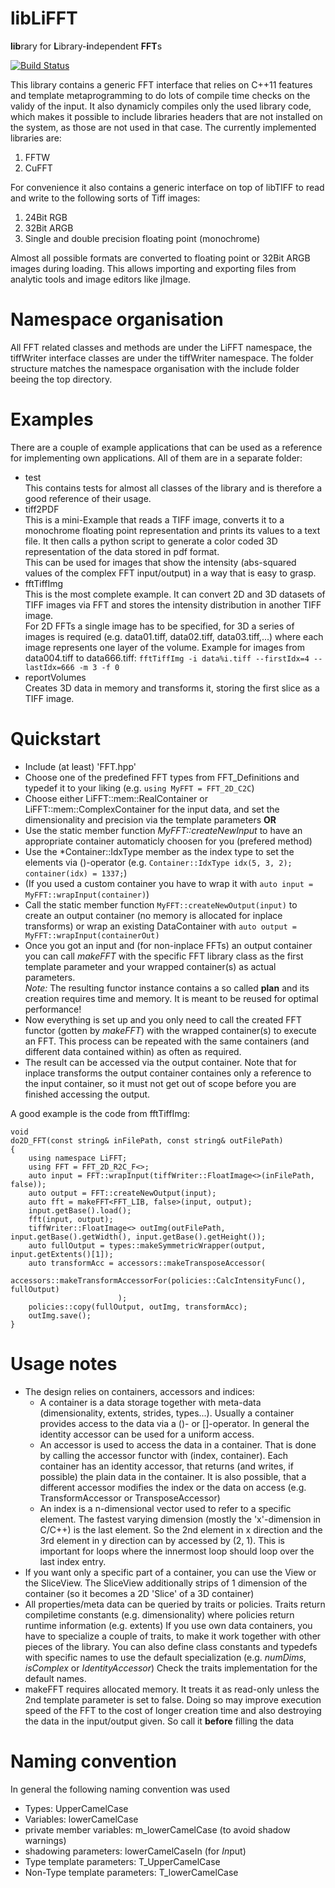 # libLiFFT
<b>lib</b>rary for <b>L</b>ibrary-<b>i</b>ndependent <b>FFT</b>s

[![Build Status](https://travis-ci.org/ComputationalRadiationPhysics/halt.svg?branch=master)](https://travis-ci.org/ComputationalRadiationPhysics/halt)

This library contains a generic FFT interface that relies on C++11 features and template metaprogramming to do lots of compile time checks on the validy of the input. It also dynamicly compiles only the used library code, which makes it possible to include libraries headers that are not installed on the system, as those are not used in that case.
The currently implemented libraries are:

1. FFTW
2. CuFFT

For convenience it also contains a generic interface on top of libTIFF to read and write to the following sorts of Tiff images:

1. 24Bit RGB
2. 32Bit ARGB
3. Single and double precision floating point (monochrome)

Almost all possible formats are converted to floating point or 32Bit ARGB images during loading. This allows importing and exporting files from analytic tools and image editors like jImage.

# Namespace organisation
All FFT related classes and methods are under the LiFFT namespace, the tiffWriter interface classes are under the tiffWriter namespace. The folder structure matches the namespace organisation with the include folder beeing the top directory.

# Examples
There are a couple of example applications that can be used as a reference for implementing own applications. All of them are in a separate folder:

- test   
    This contains tests for almost all classes of the library and is therefore a good reference of their usage.
- tiff2PDF   
    This is a mini-Example that reads a TIFF image, converts it to a monochrome floating point representation and prints its values to a text file. It then calls a python script to generate a color coded 3D representation of the data stored in pdf format.   
    This can be used for images that show the intensity (abs-squared values of the complex FFT input/output) in a way that is easy to grasp.
- fftTiffImg   
    This is the most complete example. It can convert 2D and 3D datasets of TIFF images via FFT and stores the intensity distribution in another TIFF image.   
    For 2D FFTs a single image has to be specified, for 3D a series of images is required (e.g. data01.tiff, data02.tiff, data03.tiff,...) where each image represents one layer of the volume. Example for images from data004.tiff to data666.tiff: `fftTiffImg -i data%i.tiff --firstIdx=4 --lastIdx=666 -m 3 -f 0`
- reportVolumes   
    Creates 3D data in memory and transforms it, storing the first slice as a TIFF image.
    
# Quickstart

- Include (at least) 'FFT.hpp'
- Choose one of the predefined FFT types from FFT\_Definitions and typedef it to your liking (e.g. `using MyFFT = FFT_2D_C2C`)
- Choose either LiFFT::mem::RealContainer or LiFFT::mem::ComplexContainer for the input data, and set the dimensionality and precision via the template parameters    **OR**
- Use the static member function *MyFFT::createNewInput* to have an appropriate container automaticly choosen for you (prefered method)
- Use the *Container::IdxType member as the index type to set the elements via ()-operator (e.g. `Container::IdxType idx(5, 3, 2); container(idx) = 1337;`)
- (If you used a custom container you have to wrap it with `auto input = MyFFT::wrapInput(container)`)
- Call the static member function `MyFFT::createNewOutput(input)` to create an output container (no memory is allocated for inplace transforms) or wrap an existing DataContainer with `auto output = MyFFT::wrapInput(containerOut)`
- Once you got an input and (for non-inplace FFTs) an output container you can call *makeFFT* with the specific FFT library class as the first template parameter and your wrapped container(s) as actual parameters.   
    *Note:* The resulting functor instance contains a so called **plan** and its creation requires time and memory. It is meant to be reused for optimal performance!
- Now everything is set up and you only need to call the created FFT functor (gotten by *makeFFT*) with the wrapped container(s) to execute an FFT. This process can be repeated with the same containers (and different data contained within) as often as required.
- The result can be accessed via the output container. Note that for inplace transforms the output container containes only a reference to the input container, so it must not get out of scope before you are finished accessing the output.

A good example is the code from fftTiffImg:

    void
    do2D_FFT(const string& inFilePath, const string& outFilePath)
    {
        using namespace LiFFT;
        using FFT = FFT_2D_R2C_F<>;
        auto input = FFT::wrapInput(tiffWriter::FloatImage<>(inFilePath, false));
        auto output = FFT::createNewOutput(input);
        auto fft = makeFFT<FFT_LIB, false>(input, output);
        input.getBase().load();
        fft(input, output);
        tiffWriter::FloatImage<> outImg(outFilePath, input.getBase().getWidth(), input.getBase().getHeight());
        auto fullOutput = types::makeSymmetricWrapper(output, input.getExtents()[1]);
        auto transformAcc = accessors::makeTransposeAccessor(
                                accessors::makeTransformAccessorFor(policies::CalcIntensityFunc(), fullOutput)
                            );
        policies::copy(fullOutput, outImg, transformAcc);
        outImg.save();
    }
    
# Usage notes

- The design relies on containers, accessors and indices:
    - A container is a data storage together with meta-data (dimensionality, extents, strides, types...). Usually a container provides access to the data via a ()- or []-operator. In general the identity accessor can be used for a uniform access.
    - An accessor is used to access the data in a container. That is done by calling the accessor functor with (index, container). Each container has an identity accessor, that returns (and writes, if possible) the plain data in the container. It is also possible, that a different accessor modifies the index or the data on access (e.g. TransformAccessor or TransposeAccessor)
    - An index is a n-dimensional vector used to refer to a specific element. The fastest varying dimension (mostly the 'x'-dimension in C/C++) is the last element. So the 2nd element in x direction and the 3rd element in y direction can by accessed by (2, 1). This is important for loops where the innermost loop should loop over the last index entry.
- If you want only a specific part of a container, you can use the View or the SliceView. The SliceView additionally strips of 1 dimension of the container (so it becomes a 2D 'Slice' of a 3D container)
- All properties/meta data can be queried by traits or policies. Traits return compiletime constants (e.g. dimensionality) where policies return runtime information (e.g. extents) If you use own data containers, you have to specialize a couple of traits, to make it work together with other pieces of the library. You can also define class constants and typedefs with specific names to use the default specialization (e.g. *numDims*, *isComplex* or *IdentityAccessor*) Check the traits implementation for the default names. 
- makeFFT requires allocated memory. It treats it as read-only unless the 2nd template parameter is set to false. Doing so may improve execution speed of the FFT to the cost of longer creation time and also destroying the data in the input/output given. So call it **before** filling the data

# Naming convention

In general the following naming convention was used
- Types: UpperCamelCase
- Variables: lowerCamelCase
- private member variables: m_lowerCamelCase (to avoid shadow warnings)
- shadowing parameters: lowerCamelCaseIn (for *In*put)
- Type template parameters: T_UpperCamelCase
- Non-Type template parameters: T_lowerCamelCase

